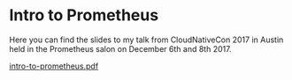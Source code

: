 # Intro to Prometheus

Here you can find the slides to my talk from CloudNativeCon 2017 in Austin held in the Prometheus salon on December 6th and 8th 2017.

[intro-to-prometheus.pdf](intro-to-prometheus.pdf)
